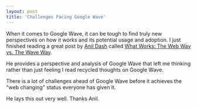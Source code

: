 ```yaml
---
layout: post
title: 'Challenges Facing Google Wave'
---
```

When it comes to Google Wave, it can be tough to find truly new perspectives on how it works and its potential usage and adoption. I just finished reading a great post by <a href="http://dashes.com">Anil Dash</a> called <a href="http://dashes.com/anil/2009/08/what-works-the-web-way-vs-the-wave-way.html">What Works: The Web Way vs. The Wave Way</a>.<p></p>
He provides a perspective and analysis of Google Wave that left me thinking rather than just feeling I read recycled thoughts on Google Wave.<p></p>
There is a lot of challenges ahead of Google Wave before it achieves the "web changing" status everyone has given it.<p></p>
He lays this out very well. Thanks Anil.
